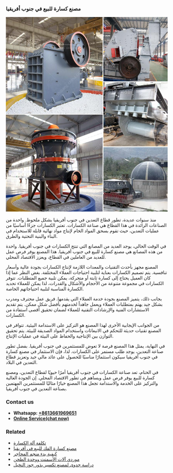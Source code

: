<h3>مصنع كسارة للبيع في جنوب أفريقيا</h3><img src='1701853841.jpg' alt=''><p>منذ سنوات عديدة، تطور قطاع التعدين في جنوب أفريقيا بشكل ملحوظ. واحدة من الصناعات الرائدة في هذا القطاع هي صناعة الكسارات. تعتبر الكسارات جزءًا أساسيًا من عمليات التعدين، حيث تقوم بسحق المواد الخام لإنتاج مواد نهائية قابلة للاستخدام في البناء والبنية التحتية والطرق.</p><p>في الوقت الحالي، يوجد العديد من المصانع التي تنتج الكسارات في جنوب أفريقيا. واحدة من هذه المصانع هي مصنع كسارة للبيع في جنوب أفريقيا. هذا المصنع يوفر فرص عمل للعديد من العاملين في القطاع، ويعزز الاقتصاد المحلي.</p><p>المصنع مجهز بأحدث التقنيات والمعدات اللازمة لإنتاج الكسارات بجودة عالية وأسعار تنافسية. يتم تصميم الكسارات بعناية لتلبية احتياجات العملاء المختلفة. بغض النظر عما إذا كان العميل يحتاج إلى كسارة ثابتة أو متحركة، يمكن تلبية جميع المتطلبات. تتوفر الكسارات في مجموعة متنوعة من الأحجام والأشكال والقدرات، لذا يمكن للعملاء تحديد الكسارة المناسبة لتلبية احتياجاتهم الخاصة.</p><p>بجانب ذلك، يتميز المصنع بجودة خدمة العملاء التي يقدمها. فريق عمل محترف ومدرب بشكل جيد يهتم بمتطلبات العملاء ويعمل جاهداً لخدمتهم بأفضل شكل ممكن. يتم تقديم الاستشارات الفنية والإرشادات التقنية للعملاء لضمان تحقيق أقصى استفادة من الكسارات.</p><p>من الجوانب الإيجابية الأخرى لهذا المصنع هو التركيز على الاستدامة البيئية. تتوافر في المصنع تقنيات حديثة للتحكم في الانبعاثات واستخدام المواد الصديقة للبيئة. يتم تحقيق التوازن بين الإنتاجية والحفاظ على البيئة في عمليات الإنتاج.</p><p>في النهاية، يمثل هذا المصنع فرصة لا تعوض للمستثمرين في جنوب أفريقيا. بفضل تطور صناعة التعدين، يوجد طلب مستمر على الكسارات. لذا، فإن الاستثمار في مصنع كسارة في جنوب أفريقيا سيكون استثمارًا مناسبًا للحصول على عائد مالي جيد وتعزيز قطاع التعدين في البلاد.</p><p>في الختام، تعد صناعة الكسارات في جنوب أفريقيا أمرًا حيويًا لقطاع التعدين، ومصنع كسارة للبيع يوفر فرص عمل ويساهم في تطور الاقتصاد المحلي. إن الجودة العالية والتركيز على الخدمة والاستدامة تجعل هذا المصنع خيارًا مثاليًا للمستثمرين المهتمين بصناعة التعدين في جنوب أفريقيا.</p><h3>Contact us</h3><ul><li><strong>Whatsapp:&nbsp;<a href="https://wa.me/8613661969651">+8613661969651</a></strong></li><li><a href="https://swt.shibang-china.com/?git&amp;zhl&amp;مصنع كسارة للبيع في جنوب أفريقيا"><strong>Online Service(chat now)</strong></a></li></ul><h3>Related</h3><ul><li><a href='تكلفة آلة الكسارة.md'>تكلفة آلة الكسارة</a></li><li><a href='مصنع كسارة الفك للبيع في أفريقيا.md'>مصنع كسارة الفك للبيع في أفريقيا</a></li><li><a href='كيفية بدء منجم المحاجر.md'>كيفية بدء منجم المحاجر</a></li><li><a href='موردي آلات الأسمنت ووحدة الطحن.md'>موردي آلات الأسمنت ووحدة الطحن</a></li><li><a href='دراسة جدوى لمصنع تكسير بذور جوز النخيل.md'>دراسة جدوى لمصنع تكسير بذور جوز النخيل</a></li></ul>